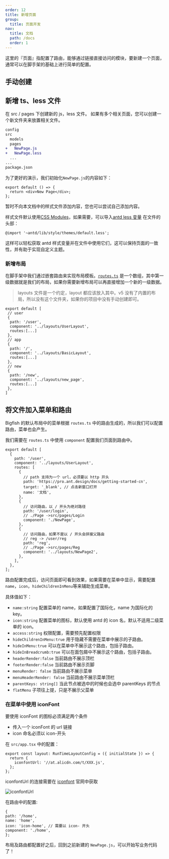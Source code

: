 ```yaml
---
order: 12
title: 新增页面
group:
  title: 页面开发
nav:
  title: 文档
  path: /docs
  order: 1
---
```


这里的『页面』指配置了路由，能够通过链接直接访问的模块，要新建一个页面，通常可以在脚手架的基础上进行简单的配置。

## 手动创建

## 新增 ts、less 文件

在 src / pages 下创建新的 js，less 文件。 如果有多个相关页面，您可以创建一个新文件夹来放置相关文件。

```diff
config
src
  models
  pages
+   NewPage.js
+   NewPage.less
  ...
...
package.json
```

为了更好的演示，我们初始化`NewPage.js`的内容如下：

```tsx | pure | pure
export default () => {
  return <div>New Page</div>;
};
```

暂时不向本文档中的样式文件添加内容，您也可以尝试自己添加内容。

样式文件默认使用[CSS Modules](http://www.ruanyifeng.com/blog/2016/06/css_modules.html)，如果需要，可以导入[antd less 变量](https://github.com/ant-design/ant-design/blob/master/components/style/themes/default.less) 在文件的头部：

```less
@import '~antd/lib/style/themes/default.less';
```

这样可以轻松获取 antd 样式变量并在文件中使用它们，这可以保持页面的一致性，并有助于实现自定义主题。

### 新增布局

在脚手架中我们通过嵌套路由来实现布局模板。[`routes.ts`](https://github.com/ant-design/ant-design-pro/blob/master/config/routes.ts) 是一个数组，其中第一级数据就是我们的布局，如果你需要新增布局可以再直接增加一个新的一级数据。

> layouts 文件是一个约定，layout 都应该放入其中。v5 没有了内置的布局，所以没有这个文件夹，如果你的项目中没有手动创建即可。

```tsx | pure | pure
export default [
 // user
 {
  path: '/user',
  component: '../layouts/UserLayout',
  routes:[...]
 },
 // app
 {
  path: '/',
  component: '../layouts/BasicLayout',
  routes:[...]
 },
 // new
 {
  path: '/new',
  component: '../layouts/new_page',
  routes:[...]
 },
]

```

## 将文件加入菜单和路由

Bigfish 的默认布局中的菜单根据 `routes.ts` 中的路由生成的，所以我们可以配置路由，菜单也会产生。

我们需要在 `routes.ts` 中使用 `component` 配置我们页面到路由中。

```tsx | pure | pure
export default [
  {
    path: '/user',
    component: '../layouts/UserLayout',
    routes: [
      {
        // path 支持为一个 url，必须要以 http 开头
        path: 'https://pro.ant.design/docs/getting-started-cn',
        target: '_blank', // 点击新窗口打开
        name: '文档',
      },
      {
        // 访问路由，以 / 开头为绝对路径
        path: '/user/login',
        // ./Page ->src/pages/Login
        component: './NewPage',
      },
      {
        // 访问路由，如果不是以 / 开头会拼接父路由
        // reg -> /user/reg
        path: 'reg',
        // ./Page ->src/pages/Reg
        component: '../layouts/NewPage2',
      },
    ],
  },
];
```

路由配置完成后，访问页面即可看到效果，如果需要在菜单中显示，需要配置 `name`，`icon`，`hideChildrenInMenu`等来辅助生成菜单。

具体值如下：

- `name:string` 配置菜单的 name，如果配置了国际化，name 为国际化的 key。
- `icon:string` 配置菜单的图标，默认使用 antd 的 icon 名，默认不适用二级菜单的 icon。
- `access:string` 权限配置，需要预先配置权限
- `hideChildrenInMenu:true` 用于隐藏不需要在菜单中展示的子路由。
- `hideInMenu:true` 可以在菜单中不展示这个路由，包括子路由。
- `hideInBreadcrumb:true` 可以在面包屑中不展示这个路由，包括子路由。
- `headerRender:false` 当前路由不展示顶栏
- `footerRender:false` 当前路由不展示页脚
- `menuRender: false` 当前路由不展示菜单
- `menuHeaderRender: false` 当前路由不展示菜单顶栏
- `parentKeys: string[]` 当此节点被选中的时候也会选中 parentKeys 的节点
- `flatMenu` 子项往上提，只是不展示父菜单

### 在菜单中使用 iconFont

要使用 iconFont 的图标必须满足两个条件

- 传入一个 iconFont 的 url 链接
- icon 命名必须以 icon-开头

在 `src/app.tsx` 中的配置：

```tsx | pure| pure
export const layout: RunTimeLayoutConfig = ({ initialState }) => {
  return {
    iconfontUrl: '//at.alicdn.com/t/XXX.js',
  };
};
```

iconfontUrl 的连接需要在 [iconfont](https://www.iconfont.cn/) 官网中获取

![iconfontUrl](https://gw.alipayobjects.com/zos/antfincdn/IDUHlF6tYH/16ed4957ec7b3af5.png)

在路由中的配置:

```tsx | pure | pure
{
path: '/home',
name: 'home',
icon: 'icon-home', // 需要以 icon- 开头
component: './home',
};
```

布局及路由都配置好之后，回到之前新建的 `NewPage.js`，可以开始写业务代码了！

